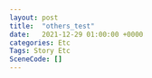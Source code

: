 ```yaml
---
layout: post
title:  "others_test"
date:   2021-12-29 01:00:00 +0000
categories: Etc
Tags: Story Etc
SceneCode: []
---
```

